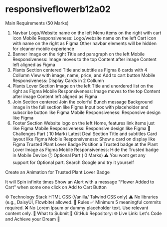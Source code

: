 # responsiveflowerb12a02

 Main Requirements (50 Marks)
1. Navbar
Logo/Website name on the left
Menu items on the right with cart icon
Mobile Responsiveness:
Logo/website name on the left
Cart icon with name on the right as Figma
Other navbar elements will be hidden for cleaner mobile experience
2. Banner
Image on the right
Title and paragraph on the left
Mobile Responsiveness:
Image moves to the top
Content after image
Content left aligned as Figma
3. Plants Section
centered Title and subtitle as Figma
8 cards with 4 Collumn View with image, name, price, and Add to cart button
Mobile Responsiveness:
Display Cards in 2 Collumn
4. Plants Lover Section
Image on the left
Title and unordered list on the right as Figma
Mobile Responsiveness:
Image moves to the top
Content after image
Content left aligned as Figma
5. Join Section
centered Join the colorful Bunch message
Background image in the full section like Figma
Input box with placeholder and subscribe button like Figma
Mobile Responsiveness: Responsive design like Figma
6. Footer Section
Website logo on the left
Home, features link items just like Figma
Mobile Responsiveness: Responsive design like Figma
🧪 Challenges Part ( 10 Mark)
Latest Deal Section
Title and subtitles
Card layout like Figma
Mobile Responsiveness: Show a card on display like Figma
Trusted Plant Lover Badge
Position a Trusted badge at the Plant Lover Image as Figma
Mobile Responsiveness: Hide the Trusted badge in Mobile Device
🕛 Optional Part ( 0 Marks)
⚠️ You wont get any support for Optional part. Search Google and try it yourself

Create an Animation for Trusted Plant Lover Badge

It will Spin infinite times
Show an Alert with a message "Flower Added to Cart" when some one click on Add to Cart Button

⚙️ Technology Stack
HTML
CSS (Vanilla/ Talwind CSS only)
⚠️ No libraries (e.g., DaisyUI, Flowbite) allowed.
📌 Rules
✅ Minimum 5 meaningful commits required.
❌ No Lorem Ipsum or dummy placeholder text. Use relevant content only.
🔗 What to Submit
📂 GitHub Repository:
🌐 Live Link:
Let's Code and Achieve your Dream 🎯
